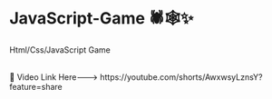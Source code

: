 # JavaScript-Game 🕷🕸✨
Html/Css/JavaScript Game 
<br><br>
<link> 🔰 Video Link Here---> https://youtube.com/shorts/AwxwsyLznsY?feature=share </link>
